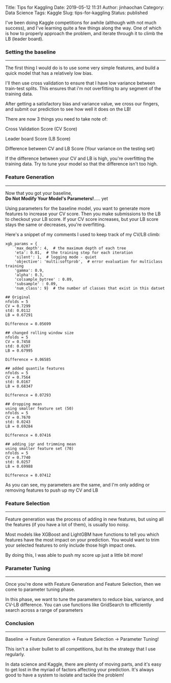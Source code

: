 Title: Tips for Kaggling
Date: 2019-05-12 11:31
Author: jinhaochan
Category: Data Science
Tags: Kaggle
Slug: tips-for-kaggling
Status: published



I've been doing Kaggle competitions for awhile (although with not much success), and I've learning quite a few things along the way. One of which is how to properly approach the problem, and iterate through it to climb the LB (leader board).



<!-- wp:heading {"level":3} -->

### Setting the baseline





------------------------------------------------------------------------






The first thing I would do is to use some very simple features, and build a quick model that has a relatively low bias.





I'll then use cross validation to ensure that I have low variance between train-test splits. This ensures that i'm not overfitting to any segment of the training data.





After getting a satisfactory bias and variance value, we cross our fingers, and submit our prediction to see how well it does on the LB!





There are now 3 things you need to take note of:





Cross Validation Score (CV Score)





Leader board Score (LB Score)





Difference between CV and LB Score (Your variance on the testing set)





If the difference between your CV and LB is high, you're overfitting the training data. Try to tune your model so that the difference isn't too high.



<!-- wp:heading {"level":3} -->

### Feature Generation





------------------------------------------------------------------------






Now that you got your baseline, **Do Not Modify Your Model's Parameters!**..... yet





Using parameters for the baseline model, you want to generate more features to increase your CV score. Then you make submissions to the LB to checkout your LB score. If your CV score increases, but your LB score stays the same or decreases, you're overfitting.





Here's a snippet of my comments I used to keep track of my CV/LB climb:



<!-- wp:code -->

``` {.wp-block-code}
xgb_params = {
    'max_depth': 4,  # the maximum depth of each tree
    'eta': 0.01,  # the training step for each iteration
    'silent': 1,  # logging mode - quiet
    'objective': 'multi:softprob',  # error evaluation for multiclass training
    'gamma': 0.9,
    'alpha': 0.3,
    'colsample_bytree' : 0.09,
    'subsample' : 0.09,
    'num_class': 9}  # the number of classes that exist in this datset

## Original
nfolds = 5
CV = 0.7299
std: 0.0112
LB = 0.67291

Difference = 0.05699

## changed rolling window size
nfolds = 5
CV = 0.7458
std: 0.0207
LB = 0.67995

Difference = 0.06585

## added quantile features
nfolds = 5
CV = 0.7564
std: 0.0167
LB = 0.68347

Difference = 0.07293

## dropping mean
using smaller feature set (50)
nfolds = 5
CV = 0.7670
std: 0.0243
LB = 0.69284

Difference = 0.07416

## adding iqr and trimming mean
using smaller feature set (70)
nfolds = 5
CV = 0.7740
std: 0.0257
LB = 0.69988

Difference = 0.07412
```

<!-- /wp:code -->



As you can see, my parameters are the same, and I'm only adding or removing features to push up my CV and LB



<!-- wp:heading {"level":3} -->

### Feature Selection





------------------------------------------------------------------------






Feature generation was the process of adding in new features, but using all the features (if you have a lot of them), is usually too noisy.





Most models like XGBoost and LightGBM have functions to tell you which features have the most impact on your prediction. You would want to trim your selected features to only include those high impact ones.





By doing this, I was able to push my score up just a little bit more!



<!-- wp:heading {"level":3} -->

### Parameter Tuning





------------------------------------------------------------------------






Once you're done with Feature Generation and Feature Selection, then we come to parameter tuning phase.





In this phase, we want to tune the parameters to reduce bias, variance, and CV-LB difference. You can use functions like GridSearch to efficiently search across a range of parameters



<!-- wp:heading {"level":3} -->

### Conclusion





------------------------------------------------------------------------






Baseline -&gt; Feature Generation -&gt; Feature Selection -&gt; Parameter Tuning!





This isn't a silver bullet to all competitions, but its the strategy that I use regularly.





In data science and Kaggle, there are plenty of moving parts, and it's easy to get lost in the myriad of factors affecting your prediction. It's always good to have a system to isolate and tackle the problem!


